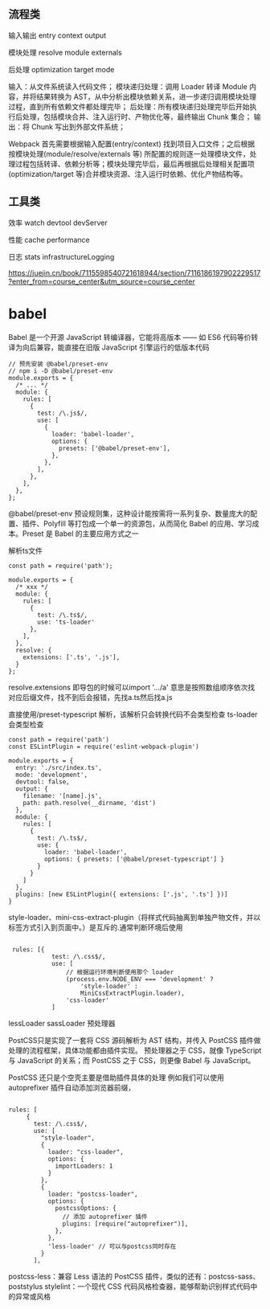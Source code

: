 
## 流程类

输入输出
entry
context
output



模块处理
resolve
module
externals

后处理
optimization
target
mode



输入：从文件系统读入代码文件；
模块递归处理：调用 Loader 转译 Module 内容，并将结果转换为 AST，从中分析出模块依赖关系，进一步递归调用模块处理过程，直到所有依赖文件都处理完毕；
后处理：所有模块递归处理完毕后开始执行后处理，包括模块合并、注入运行时、产物优化等，最终输出 Chunk 集合；
输出：将 Chunk 写出到外部文件系统；

Webpack 首先需要根据输入配置(entry/context) 找到项目入口文件；之后根据按模块处理(module/resolve/externals 等) 所配置的规则逐一处理模块文件，处理过程包括转译、依赖分析等；模块处理完毕后，最后再根据后处理相关配置项(optimization/target 等)合并模块资源、注入运行时依赖、优化产物结构等。




## 工具类
效率
watch
devtool
devServer

性能
cache
performance

日志
stats
infrastructureLogging



https://juejin.cn/book/7115598540721618944/section/7116186197902229517?enter_from=course_center&utm_source=course_center



# babel

Babel 是一个开源 JavaScript 转编译器，它能将高版本 —— 如 ES6 代码等价转译为向后兼容，能直接在旧版 JavaScript 引擎运行的低版本代码

```
// 预先安装 @babel/preset-env
// npm i -D @babel/preset-env
module.exports = {
  /* ... */
  module: {
    rules: [
      {
        test: /\.js$/,
        use: [
          {
            loader: 'babel-loader',
            options: {
              presets: ['@babel/preset-env'],
            },
          },
        ],
      },
    ],
  },
};

```

@babel/preset-env 预设规则集，这种设计能按需将一系列复杂、数量庞大的配置、插件、Polyfill 等打包成一个单一的资源包，从而简化 Babel 的应用、学习成本。Preset 是 Babel 的主要应用方式之一


解析ts文件

```
const path = require('path');

module.exports = {
  /* xxx */
  module: {
    rules: [
      {
        test: /\.ts$/,
        use: 'ts-loader'
      },
    ],
  },
  resolve: {
    extensions: ['.ts', '.js'],
  }
};

```

resolve.extensions 即导包的时候可以import '.../a' 意思是按照数组顺序依次找对应后缀文件，找不到后会报错，先找a.ts然后找a.js



直接使用/preset-typescript 解析，该解析只会转换代码不会类型检查  ts-loader会类型检查

```
const path = require('path')
const ESLintPlugin = require('eslint-webpack-plugin')

module.exports = {
  entry: './src/index.ts',
  mode: 'development',
  devtool: false,
  output: {
    filename: '[name].js',
    path: path.resolve(__dirname, 'dist')
  },
  module: {
    rules: [
      {
        test: /\.ts$/,
        use: {
          loader: 'babel-loader',
          options: { presets: ['@babel/preset-typescript'] }
        }
      }
    ]
  },
  plugins: [new ESLintPlugin({ extensions: ['.js', '.ts'] })]
}

```


style-loader、mini-css-extract-plugin（将样式代码抽离到单独产物文件，并以 <link> 标签方式引入到页面中。）是互斥的.通常判断环境后使用
```

 rules: [{
            test: /\.css$/,
            use: [
                // 根据运行环境判断使用那个 loader
                (process.env.NODE_ENV === 'development' ?
                    'style-loader' :
                    MiniCssExtractPlugin.loader),
                'css-loader'
            ]
```


lessLoader sassLoader 预处理器

PostCSS只是实现了一套将 CSS 源码解析为 AST 结构，并传入 PostCSS 插件做处理的流程框架，具体功能都由插件实现。
预处理器之于 CSS，就像 TypeScript 与 JavaScript 的关系；而 PostCSS 之于 CSS，则更像 Babel 与 JavaScript。


 PostCSS 还只是个空壳主要是借助插件具体的处理 例如我们可以使用 autoprefixer 插件自动添加浏览器前缀，


 ```

 rules: [
      {
        test: /\.css$/,
        use: [
          "style-loader", 
          {
            loader: "css-loader",            
            options: {
              importLoaders: 1
            }
          }, 
          {
            loader: "postcss-loader",
            options: {
              postcssOptions: {
                // 添加 autoprefixer 插件
                plugins: [require("autoprefixer")],
              },
            },
            'less-loader' // 可以与postcss同时存在
          }
        ],
 ```
 postcss-less：兼容 Less 语法的 PostCSS 插件，类似的还有：postcss-sass、poststylus
stylelint：一个现代 CSS 代码风格检查器，能够帮助识别样式代码中的异常或风格

